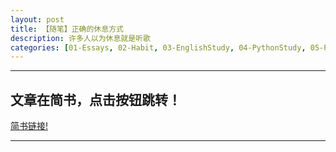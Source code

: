 ```yaml
---
layout: post
title: 【随笔】正确的休息方式
description: 许多人以为休息就是听歌
categories: [01-Essays, 02-Habit, 03-EnglishStudy, 04-PythonStudy, 05-PythonLib, 06-MachineLearn, 07-RandomRearch, 08-Tools]
---
```


---
## 文章在简书，点击按钮跳转！
<a class="btn btn-default" href= "【随笔】正确的休息方式">简书链接!</a>

---
